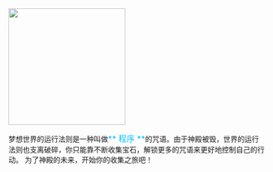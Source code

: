 <img src="./scene/image/code_demo.png" width = "230" alt="" align=center />

梦想世界的运行法则是一种叫做<font color=#00BFFF size=3>** 程序 **</font>的咒语。由于神殿被毁，世界的运行法则也支离破碎，你只能靠不断收集宝石，解锁更多的咒语来更好地控制自己的行动。
为了神殿的未来，开始你的收集之旅吧！